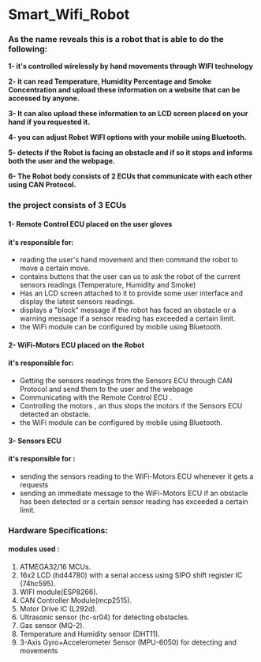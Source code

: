 # Smart_Wifi_Robot
### As the name reveals this is a robot that is able to do the following:

**1-  it's controlled wirelessly by hand movements through WIFI technology**

**2- it can read Temperature, Humidity Percentage and Smoke Concentration and upload these information  on a website that can be accessed by anyone.**

**3- It can also upload these information to an LCD screen placed on your hand if you requested it.**

**4- you can adjust Robot WIFI options with your mobile using Bluetooth.**

**5- detects if the Robot is facing an obstacle and if so it stops and informs both the user and the webpage.**

**6- The Robot body consists of 2 ECUs that communicate with each other using CAN Protocol.** 



### the project consists of 3 ECUs

#### **1- Remote Control ECU placed on the user gloves** 

####  it's responsible for:

- reading the user's hand movement and then command the robot to move a certain move. 
- contains buttons that the user can us to ask the robot of the current sensors readings (Temperature, Humidity and Smoke)
- Has an LCD screen attached to it to provide some user interface and display the latest sensors readings.
- displays a "block" message if the robot has faced an obstacle or a warning message if a sensor reading has exceeded a certain limit.
-  the WiFi module can be configured by mobile using Bluetooth. 

#### 2- WiFi-Motors ECU placed on the Robot

#### it's responsible for:

- Getting the sensors readings from the Sensors ECU through CAN Protocol and send them to the user and the webpage
- Communicating with the Remote Control ECU .
- Controlling the motors , an thus stops the motors if the Sensors ECU detected an obstacle.
-  the WiFi module can be configured by mobile using Bluetooth. 

#### 3- Sensors ECU

#### it's responsible for :

- sending the sensors reading to the WiFi-Motors ECU whenever it gets a requests
- sending an immediate message to the WiFi-Motors ECU if an obstacle has been detected or a certain sensor reading has exceeded a certain limit.



### Hardware Specifications:

#### modules used :

1. ATMEGA32/16 MCUs.
2. 16x2 LCD (hd44780) with a serial access using SIPO shift register IC (74hc595). 
3. WIFI module(ESP8266).
4. CAN Controller Module(mcp2515).
5. Motor Drive IC (L292d).
6. Ultrasonic sensor (hc-sr04) for detecting obstacles.
7. Gas sensor (MQ-2). 
8. Temperature and Humidity sensor (DHT11).
9. 3-Axis Gyro+Accelerometer Sensor (MPU-6050) for detecting and movements



